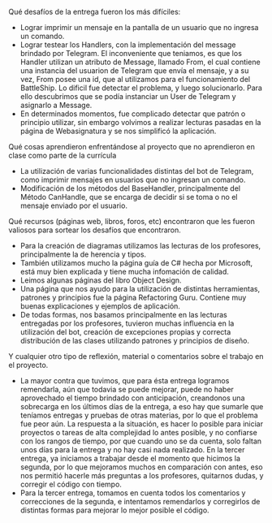 Qué desafíos de la entrega fueron los más difíciles:

- Lograr imprimir un mensaje en la pantalla de un usuario que no ingresa un comando.
- Lograr testear los Handlers, con la implementación del message brindado por Telegram. El inconveniente que teniamos, es que los Handler utilizan un atributo de Message, llamado From, el cual contiene una instancia del usuarion de Telegram que envía el mensaje, y a su vez, From posee una id, que al utilizamos para el funcionamiento del BattleShip. Lo dificil fue detectar el problema, y luego solucionarlo. Para ello descubrimos que se podía instanciar un User de Telegram y asignarlo a Message.
- En determinados momentos, fue complicado detectar que patrón o principio utilizar, sin embargo volvimos a realizar lecturas pasadas en la página de Webasignatura y se nos simplificó la aplicación.

Qué cosas aprendieron enfrentándose al proyecto que no aprendieron en clase como parte de la currícula

- La utilización de varias funcionalidades distintas del bot de Telegram, como imprimir mensajes en usuarios que no ingresan un comando.
- Modificación de los métodos del BaseHandler, principalmente del Método CanHandle, que se encarga de decidir si se toma o no el mensaje enviado por el usuario.

Qué recursos (páginas web, libros, foros, etc) encontraron que les fueron valiosos para sortear los desafíos que encontraron.

- Para la creación de diagramas utilizamos las lecturas de los profesores, principalmente la de herencia y tipos.
- También utilizamos mucho la página guía de C# hecha por Microsoft, está muy bien explicada y tiene mucha infomación de calidad.
- Leimos algunas páginas del libro Object Design.
- Una página que nos ayudo para la utilización de distintas herramientas, patrones y principios fue la página Refactoring Guru. Contiene muy buenas explicaciones y ejemplos de aplicación.
- De todas formas, nos basamos principalmente en las lecturas entregadas por los profesores, tuvieron muchas influencia en la utilización del bot, creación de excepciones propias y correcta distribución de las clases utilizando patrones y principios de diseño.

Y cualquier otro tipo de reflexión, material o comentarios sobre el trabajo en el proyecto.

- La mayor contra que tuvimos, que para ésta entrega logramos remendarla, aún que todavia se puede mejorar, puede no haber aprovechado el tiempo brindado con anticipación, creandonos una sobrecarga en los últimos días de la entrega, a eso hay que sumarle que teníamos entregas y pruebas de otras materias, por lo que el problema fue peor aún. La respuesta a la situación, es hacer lo posible para iniciar proyectos o tareas de alta complejidad lo antes posible, y no confiarse con los rangos de tiempo, por que cuando uno se da cuenta, solo faltan unos días para la entrega y no hay casi nada realizado. En la tercer entrega, ya iniciamos a trabajar desde el momento que hicimos la segunda, por lo que mejoramos muchos en comparación con antes, eso nos permitió hacerle más preguntas a los profesores, quitarnos dudas, y corregir el código con tiempo.
- Para la tercer entrega, tomamos en cuenta todos los comentarios y correcciones de la segunda, e intentamos remendarlos y corregirlos de distintas formas para mejorar lo mejor posible el código.
